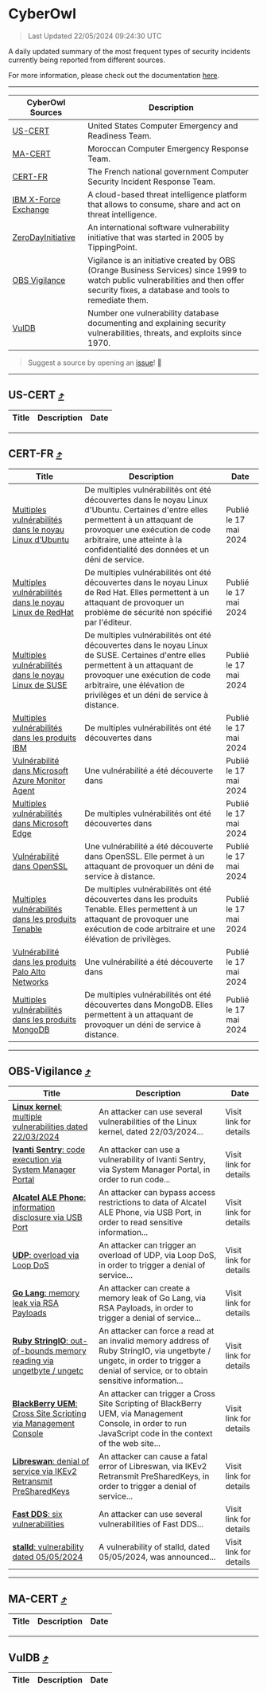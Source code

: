 
 <div id='top'></div>

# CyberOwl

 > Last Updated 22/05/2024 09:24:30 UTC
 
 A daily updated summary of the most frequent types of security incidents currently being reported from different sources.
 
 For more information, please check out the documentation [here](./docs/README.md).
 
 ---
 |CyberOwl Sources|Description|
 |---|---|
 |[US-CERT](#us-cert-arrow_heading_up)|United States Computer Emergency and Readiness Team.|
 |[MA-CERT](#ma-cert-arrow_heading_up)|Moroccan Computer Emergency Response Team.|
 |[CERT-FR](#cert-fr-arrow_heading_up)|The French national government Computer Security Incident Response Team.|
 |[IBM X-Force Exchange](#ibmcloud-arrow_heading_up)|A cloud-based threat intelligence platform that allows to consume, share and act on threat intelligence.|
 |[ZeroDayInitiative](#zerodayinitiative-arrow_heading_up)|An international software vulnerability initiative that was started in 2005 by TippingPoint.|
 |[OBS Vigilance](#obs-vigilance-arrow_heading_up)|Vigilance is an initiative created by OBS (Orange Business Services) since 1999 to watch public vulnerabilities and then offer security fixes, a database and tools to remediate them.|
 |[VulDB](#vuldb-arrow_heading_up)|Number one vulnerability database documenting and explaining security vulnerabilities, threats, and exploits since 1970.|
 
 > Suggest a source by opening an [issue](https://github.com/karimhabush/cyberowl/issues)! :raised_hands:
 ---

## US-CERT [:arrow_heading_up:](#cyberowl)

 |Title|Description|Date|
 |---|---|---|
 
 ---

## CERT-FR [:arrow_heading_up:](#cyberowl)

 |Title|Description|Date|
 |---|---|---|
 |[Multiples vulnérabilités dans le noyau Linux d’Ubuntu](https://www.cert.ssi.gouv.fr/avis/CERTFR-2024-AVI-0422/)|De multiples vulnérabilités ont été découvertes dans le noyau Linux d'Ubuntu. Certaines d'entre elles permettent à un attaquant de provoquer une exécution de code arbitraire, une atteinte à la confidentialité des données et un déni de service.|Publié le 17 mai 2024|
 |[Multiples vulnérabilités dans le noyau Linux de RedHat](https://www.cert.ssi.gouv.fr/avis/CERTFR-2024-AVI-0421/)|De multiples vulnérabilités ont été découvertes dans le noyau Linux de Red Hat. Elles permettent à un attaquant de provoquer un problème de sécurité non spécifié par l'éditeur.|Publié le 17 mai 2024|
 |[Multiples vulnérabilités dans le noyau Linux de SUSE](https://www.cert.ssi.gouv.fr/avis/CERTFR-2024-AVI-0420/)|De multiples vulnérabilités ont été découvertes dans le noyau Linux de SUSE. Certaines d'entre elles permettent à un attaquant de provoquer une exécution de code arbitraire, une élévation de privilèges et un déni de service à distance.|Publié le 17 mai 2024|
 |[Multiples vulnérabilités dans les produits IBM](https://www.cert.ssi.gouv.fr/avis/CERTFR-2024-AVI-0419/)|De multiples vulnérabilités ont été découvertes dans |Publié le 17 mai 2024|
 |[Vulnérabilité dans Microsoft Azure Monitor Agent](https://www.cert.ssi.gouv.fr/avis/CERTFR-2024-AVI-0418/)|Une vulnérabilité a été découverte dans |Publié le 17 mai 2024|
 |[Multiples vulnérabilités dans Microsoft Edge](https://www.cert.ssi.gouv.fr/avis/CERTFR-2024-AVI-0417/)|De multiples vulnérabilités ont été découvertes dans |Publié le 17 mai 2024|
 |[Vulnérabilité dans OpenSSL](https://www.cert.ssi.gouv.fr/avis/CERTFR-2024-AVI-0416/)|Une vulnérabilité a été découverte dans OpenSSL. Elle permet à un attaquant de provoquer un déni de service à distance.|Publié le 17 mai 2024|
 |[Multiples vulnérabilités dans les produits Tenable](https://www.cert.ssi.gouv.fr/avis/CERTFR-2024-AVI-0415/)|De multiples vulnérabilités ont été découvertes dans les produits Tenable. Elles permettent à un attaquant de provoquer une exécution de code arbitraire et une élévation de privilèges.|Publié le 17 mai 2024|
 |[Vulnérabilité dans les produits Palo Alto Networks](https://www.cert.ssi.gouv.fr/avis/CERTFR-2024-AVI-0414/)|Une vulnérabilité a été découverte dans |Publié le 17 mai 2024|
 |[Multiples vulnérabilités dans les produits MongoDB](https://www.cert.ssi.gouv.fr/avis/CERTFR-2024-AVI-0413/)|De multiples vulnérabilités ont été découvertes dans MongoDB. Elles permettent à un attaquant de provoquer un déni de service à distance.|Publié le 17 mai 2024|
 
 ---

## OBS-Vigilance [:arrow_heading_up:](#cyberowl)

 |Title|Description|Date|
 |---|---|---|
 |[<a href="https://vigilance.fr/vulnerability/Linux-kernel-multiple-vulnerabilities-dated-22-03-2024-43845" class="noirorange"><b>Linux kernel</b>: multiple vulnerabilities dated 22/03/2024</a>](https://vigilance.fr/vulnerability/Linux-kernel-multiple-vulnerabilities-dated-22-03-2024-43845)|An attacker can use several vulnerabilities of the Linux kernel, dated 22/03/2024...|Visit link for details|
 |[<a href="https://vigilance.fr/vulnerability/Ivanti-Sentry-code-execution-via-System-Manager-Portal-42062" class="noirorange"><b>Ivanti Sentry</b>: code execution via System Manager Portal</a>](https://vigilance.fr/vulnerability/Ivanti-Sentry-code-execution-via-System-Manager-Portal-42062)|An attacker can use a vulnerability of Ivanti Sentry, via System Manager Portal, in order to run code...|Visit link for details|
 |[<a href="https://vigilance.fr/vulnerability/Alcatel-ALE-Phone-information-disclosure-via-USB-Port-44213" class="noirorange"><b>Alcatel ALE Phone</b>: information disclosure via USB Port</a>](https://vigilance.fr/vulnerability/Alcatel-ALE-Phone-information-disclosure-via-USB-Port-44213)|An attacker can bypass access restrictions to data of Alcatel ALE Phone, via USB Port, in order to read sensitive information...|Visit link for details|
 |[<a href="https://vigilance.fr/vulnerability/UDP-overload-via-Loop-DoS-43841" class="noirorange"><b>UDP</b>: overload via Loop DoS</a>](https://vigilance.fr/vulnerability/UDP-overload-via-Loop-DoS-43841)|An attacker can trigger an overload of UDP, via Loop DoS, in order to trigger a denial of service...|Visit link for details|
 |[<a href="https://vigilance.fr/vulnerability/Go-Lang-memory-leak-via-RSA-Payloads-43840" class="noirorange"><b>Go Lang</b>: memory leak via RSA Payloads</a>](https://vigilance.fr/vulnerability/Go-Lang-memory-leak-via-RSA-Payloads-43840)|An attacker can create a memory leak of Go Lang, via RSA Payloads, in order to trigger a denial of service...|Visit link for details|
 |[<a href="https://vigilance.fr/vulnerability/Ruby-StringIO-out-of-bounds-memory-reading-via-ungetbyte-ungetc-43838" class="noirorange"><b>Ruby StringIO</b>: out-of-bounds memory reading via ungetbyte / ungetc</a>](https://vigilance.fr/vulnerability/Ruby-StringIO-out-of-bounds-memory-reading-via-ungetbyte-ungetc-43838)|An attacker can force a read at an invalid memory address of Ruby StringIO, via ungetbyte / ungetc, in order to trigger a denial of service, or to obtain sensitive information...|Visit link for details|
 |[<a href="https://vigilance.fr/vulnerability/BlackBerry-UEM-Cross-Site-Scripting-via-Management-Console-43837" class="noirorange"><b>BlackBerry UEM</b>: Cross Site Scripting via Management Console</a>](https://vigilance.fr/vulnerability/BlackBerry-UEM-Cross-Site-Scripting-via-Management-Console-43837)|An attacker can trigger a Cross Site Scripting of BlackBerry UEM, via Management Console, in order to run JavaScript code in the context of the web site...|Visit link for details|
 |[<a href="https://vigilance.fr/vulnerability/Libreswan-denial-of-service-via-IKEv2-Retransmit-PreSharedKeys-43836" class="noirorange"><b>Libreswan</b>: denial of service via IKEv2 Retransmit PreSharedKeys</a>](https://vigilance.fr/vulnerability/Libreswan-denial-of-service-via-IKEv2-Retransmit-PreSharedKeys-43836)|An attacker can cause a fatal error of Libreswan, via IKEv2 Retransmit PreSharedKeys, in order to trigger a denial of service...|Visit link for details|
 |[<a href="https://vigilance.fr/vulnerability/Fast-DDS-six-vulnerabilities-42051" class="noirorange"><b>Fast DDS</b>: six vulnerabilities</a>](https://vigilance.fr/vulnerability/Fast-DDS-six-vulnerabilities-42051)|An attacker can use several vulnerabilities of Fast DDS...|Visit link for details|
 |[<a href="https://vigilance.fr/vulnerability/stalld-vulnerability-dated-05-05-2024-44205" class="noirorange"><b>stalld</b>: vulnerability dated 05/05/2024</a>](https://vigilance.fr/vulnerability/stalld-vulnerability-dated-05-05-2024-44205)|A vulnerability of stalld, dated 05/05/2024, was announced...|Visit link for details|
 
 ---

## MA-CERT [:arrow_heading_up:](#cyberowl)

 |Title|Description|Date|
 |---|---|---|
 
 ---

## VulDB [:arrow_heading_up:](#cyberowl)

 |Title|Description|Date|
 |---|---|---|
 